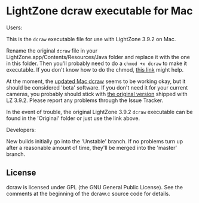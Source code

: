 # LightZone dcraw executable for Mac

Users:

This is the `dcraw` executable file for use with
LightZone 3.9.2 on Mac.

Rename the original `dcraw` file in your
LightZone.app/Contents/Resources/Java folder
and replace it with the one in this folder.
Then you'll probably need to do a `chmod +x dcraw` to make it executable.
If you don't know how to do the chmod,
[this link](http://macosx.com/forums/1511177-post2.html)
might help.

At the moment, the
[updated Mac dcraw](https://github.com/Doug-Pardee/LightZombie/raw/master/dcraw/Mac/dcraw)
seems to be working okay,
but it should be considered 'beta' software.
If you don't need it for your current cameras,
you probably should stick with
[the original version](https://github.com/Doug-Pardee/LightZombie/raw/master/dcraw/Mac/Original/dcraw)
shipped with LZ 3.9.2.
Please report any problems through the Issue Tracker.

In the event of trouble,
the original LightZone 3.9.2 `dcraw` executable
can be found in the 'Original' folder
or just use the link above.

Developers:

New builds initially go into the 'Unstable' branch.
If no problems turn up after a reasonable amount of time,
they'll be merged into the 'master' branch.

## License

dcraw is licensed under GPL (the GNU General Public License).
See the comments at the beginning of the dcraw.c source code for details.
